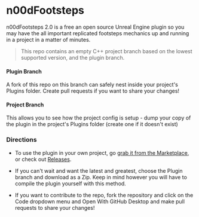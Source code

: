 # n00dFootsteps
n00dFootsteps 2.0 is a free an open source Unreal Engine plugin so you may have the all important replicated footsteps mechanics up and running in a project in a matter of minutes.

> This repo contains an empty C++ project branch based on the lowest supported version,  and the plugin branch. 

#### Plugin Branch

A fork of this repo on this branch can safely nest inside your project's Plugins folder. Create pull requests if you want to share your changes!

#### Project Branch

This allows you to see how the project config is setup - dump your copy of the plugin in the project's Plugins folder (create one if it doesn't exist)

### Directions

* To use the plugin in your own project, go [grab it from the Marketplace](https://www.unrealengine.com/marketplace/en-US/product/n00dfootsteps), or check out [Releases](https://github.com/n00dbeaverstudios/n00dFootsteps/releases). 
 
* If you can't wait and want the latest and greatest, choose the Plugin branch and download as a Zip. Keep in mind however you will have to compile the plugin yourself with this method.

* If you want to contribute to the repo, fork the repository and click on the Code dropdown menu and Open With GitHub Desktop and make pull requests to share your changes!
